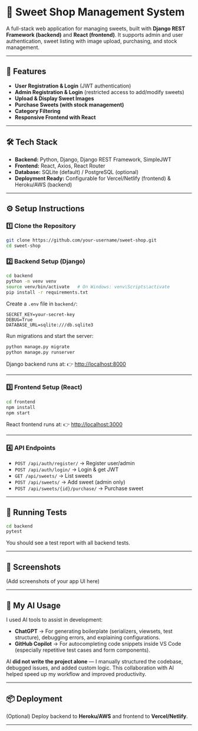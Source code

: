# 🍬 Sweet Shop Management System

A full-stack web application for managing sweets, built with **Django REST Framework (backend)** and **React (frontend)**.
It supports admin and user authentication, sweet listing with image upload, purchasing, and stock management.

---

## 🚀 Features

* **User Registration & Login** (JWT authentication)
* **Admin Registration & Login** (restricted access to add/modify sweets)
* **Upload & Display Sweet Images**
* **Purchase Sweets (with stock management)**
* **Category Filtering**
* **Responsive Frontend with React**

---

## 🛠️ Tech Stack

* **Backend:** Python, Django, Django REST Framework, SimpleJWT
* **Frontend:** React, Axios, React Router
* **Database:** SQLite (default) / PostgreSQL (optional)
* **Deployment Ready:** Configurable for Vercel/Netlify (frontend) & Heroku/AWS (backend)

---

## ⚙️ Setup Instructions

### 1️⃣ Clone the Repository

```bash
git clone https://github.com/your-username/sweet-shop.git
cd sweet-shop
```

### 2️⃣ Backend Setup (Django)

```bash
cd backend
python -m venv venv
source venv/bin/activate   # On Windows: venv\Scripts\activate
pip install -r requirements.txt
```

Create a `.env` file in `backend/`:

```
SECRET_KEY=your-secret-key
DEBUG=True
DATABASE_URL=sqlite:///db.sqlite3
```

Run migrations and start the server:

```bash
python manage.py migrate
python manage.py runserver
```

Django backend runs at:
👉 [http://localhost:8000](http://localhost:8000)

---

### 3️⃣ Frontend Setup (React)

```bash
cd frontend
npm install
npm start
```

React frontend runs at:
👉 [http://localhost:3000](http://localhost:3000)

---

### 4️⃣ API Endpoints

* `POST /api/auth/register/` → Register user/admin
* `POST /api/auth/login/` → Login & get JWT
* `GET /api/sweets/` → List sweets
* `POST /api/sweets/` → Add sweet (admin only)
* `POST /api/sweets/{id}/purchase/` → Purchase sweet

---

## 🧪 Running Tests

```bash
cd backend
pytest
```

You should see a test report with all backend tests.

---

## 📸 Screenshots

(Add screenshots of your app UI here)

---

## 🤖 My AI Usage

I used AI tools to assist in development:

* **ChatGPT** → For generating boilerplate (serializers, viewsets, test structure), debugging errors, and explaining configurations.
* **GitHub Copilot** → For autocompleting code snippets inside VS Code (especially repetitive test cases and form components).

AI **did not write the project alone** — I manually structured the codebase, debugged issues, and added custom logic.
This collaboration with AI helped speed up my workflow and improved productivity.

---

## 📦 Deployment

(Optional) Deploy backend to **Heroku/AWS** and frontend to **Vercel/Netlify**.

---
